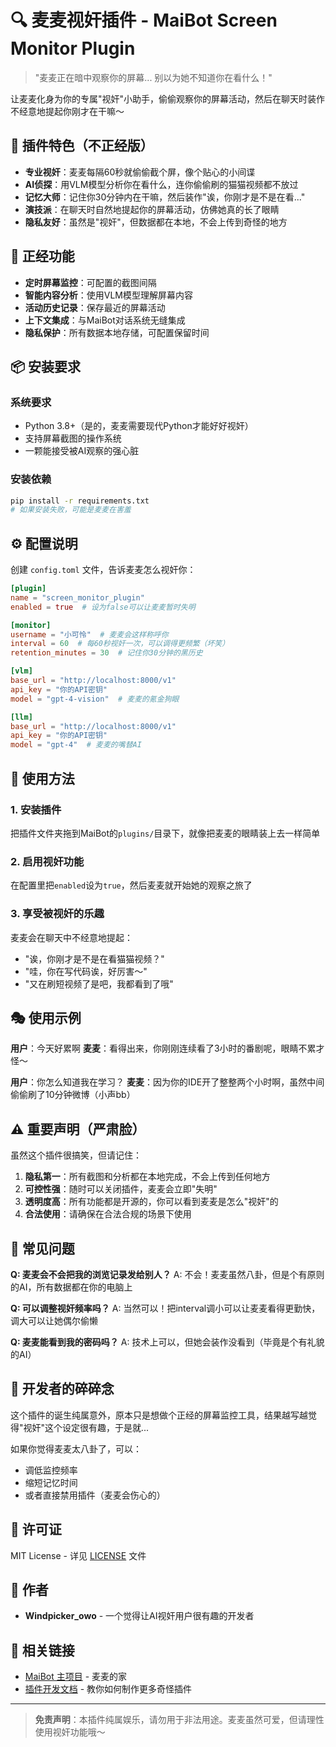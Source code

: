 # 🔍 麦麦视奸插件 - MaiBot Screen Monitor Plugin

> "麦麦正在暗中观察你的屏幕... 别以为她不知道你在看什么！"

让麦麦化身为你的专属"视奸"小助手，偷偷观察你的屏幕活动，然后在聊天时装作不经意地提起你刚才在干嘛～

## 🌚 插件特色（不正经版）

- **专业视奸**：麦麦每隔60秒就偷偷截个屏，像个贴心的小间谍
- **AI侦探**：用VLM模型分析你在看什么，连你偷偷刷的猫猫视频都不放过
- **记忆大师**：记住你30分钟内在干嘛，然后装作"诶，你刚才是不是在看..." 
- **演技派**：在聊天时自然地提起你的屏幕活动，仿佛她真的长了眼睛
- **隐私友好**：虽然是"视奸"，但数据都在本地，不会上传到奇怪的地方

## 🎯 正经功能

- **定时屏幕监控**：可配置的截图间隔
- **智能内容分析**：使用VLM模型理解屏幕内容
- **活动历史记录**：保存最近的屏幕活动
- **上下文集成**：与MaiBot对话系统无缝集成
- **隐私保护**：所有数据本地存储，可配置保留时间

## 📦 安装要求

### 系统要求
- Python 3.8+（是的，麦麦需要现代Python才能好好视奸）
- 支持屏幕截图的操作系统
- 一颗能接受被AI观察的强心脏

### 安装依赖
```bash
pip install -r requirements.txt
# 如果安装失败，可能是麦麦在害羞
```

## ⚙️ 配置说明

创建 `config.toml` 文件，告诉麦麦怎么视奸你：

```toml
[plugin]
name = "screen_monitor_plugin"
enabled = true  # 设为false可以让麦麦暂时失明

[monitor]
username = "小可怜"  # 麦麦会这样称呼你
interval = 60  # 每60秒视奸一次，可以调得更频繁（坏笑）
retention_minutes = 30  # 记住你30分钟的黑历史

[vlm]
base_url = "http://localhost:8000/v1"
api_key = "你的API密钥"
model = "gpt-4-vision"  # 麦麦的氪金狗眼

[llm]
base_url = "http://localhost:8000/v1"
api_key = "你的API密钥"
model = "gpt-4"  # 麦麦的嘴替AI
```

## 🚀 使用方法

### 1. 安装插件
把插件文件夹拖到MaiBot的`plugins/`目录下，就像把麦麦的眼睛装上去一样简单

### 2. 启用视奸功能
在配置里把`enabled`设为`true`，然后麦麦就开始她的观察之旅了

### 3. 享受被视奸的乐趣
麦麦会在聊天中不经意地提起：
- "诶，你刚才是不是在看猫猫视频？"
- "哇，你在写代码诶，好厉害～"
- "又在刷短视频了是吧，我都看到了哦"

## 🎭 使用示例

**用户**：今天好累啊
**麦麦**：看得出来，你刚刚连续看了3小时的番剧呢，眼睛不累才怪～

**用户**：你怎么知道我在学习？
**麦麦**：因为你的IDE开了整整两个小时啊，虽然中间偷偷刷了10分钟微博（小声bb）

## ⚠️ 重要声明（严肃脸）

虽然这个插件很搞笑，但请记住：

1. **隐私第一**：所有截图和分析都在本地完成，不会上传到任何地方
2. **可控性强**：随时可以关闭插件，麦麦会立即"失明"
3. **透明度高**：所有功能都是开源的，你可以看到麦麦是怎么"视奸"的
4. **合法使用**：请确保在合法合规的场景下使用

## 🐛 常见问题

**Q: 麦麦会不会把我的浏览记录发给别人？**
A: 不会！麦麦虽然八卦，但是个有原则的AI，所有数据都在你的电脑上

**Q: 可以调整视奸频率吗？**
A: 当然可以！把interval调小可以让麦麦看得更勤快，调大可以让她偶尔偷懒

**Q: 麦麦能看到我的密码吗？**
A: 技术上可以，但她会装作没看到（毕竟是个有礼貌的AI）

## 🎨 开发者的碎碎念

这个插件的诞生纯属意外，原本只是想做个正经的屏幕监控工具，结果越写越觉得"视奸"这个设定很有趣，于是就... 

如果你觉得麦麦太八卦了，可以：
- 调低监控频率
- 缩短记忆时间
- 或者直接禁用插件（麦麦会伤心的）

## 📄 许可证

MIT License - 详见 [LICENSE](LICENSE) 文件

## 👥 作者

- **Windpicker_owo** - 一个觉得让AI视奸用户很有趣的开发者

## 🔗 相关链接

- [MaiBot 主项目](https://github.com/MaiM-with-u/MaiBot) - 麦麦的家
- [插件开发文档](https://github.com/MaiM-with-u/MaiBot/tree/main/docs/plugins) - 教你如何制作更多奇怪插件

---

> **免责声明**：本插件纯属娱乐，请勿用于非法用途。麦麦虽然可爱，但请理性使用视奸功能哦～
